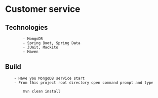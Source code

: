 # Customer service

## Technologies
			- MongoDB
			- Spring Boot, Spring Data
			- JUnit, Mockito
			- Maven
## Build
		- Have you MongoDB service start
		- From this project root directory open command prompt and type
			
			mvn clean install
		
